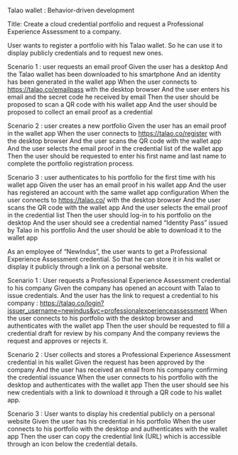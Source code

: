 ﻿Talao wallet : Behavior-driven development


Title: Create a cloud credential portfolio and request a Professional Experience Assessment to a company.




User wants to register a portfolio with his Talao wallet. So he can use it to display publicly credentials and to request new ones.  


Scenario 1 : user requests an email proof
Given  the user has a desktop
And the Talao wallet has been downloaded to his smartphone
And an identity has been generated in the wallet app
When the user connects to https://talao.co/emailpass with the desktop browser
And the user enters his email and the secret code he received by email
Then the user should be proposed to scan a QR code with his wallet app
And the user should be proposed to collect an email proof as a credential


Scenario 2 : user creates a new portfolio
Given  the user has an email proof in the wallet app 
When the user connects to https://talao.co/register  with the desktop browser
And the user scans the QR code with the wallet app
And the user selects the email proof in the credential list of the wallet app
Then the user should be requested to enter his first name and last name to complete the portfolio registration process.


Scenario 3 : user authenticates to his portfolio for the first time with his wallet app
Given the user has an email proof in his wallet app
And the user has registered an account with the same wallet app configuration 
When the user connects to https://talao.co/  with the desktop browser
And the user scans the QR code with the wallet app
And the user selects the email proof in the credential list
Then the user should log-in to his portfolio on the desktop 
And the user should see a credential named “Identity Pass” issued by Talao in his portfolio 
And the user should be able to download it to the wallet app


As an employee of “NewIndus”, the user wants to get a Professional Experience Assessment credential. So that he can store it in his wallet or display it publicly through a link on a personal website.


Scenario 1 : User requests a Professional Experience Assessment credential to his company
Given the company has opened an account with Talao to issue credentials. 
And the user has the link to request a credential to his company :  https://talao.co/login?issuer_username=newindus&vc=professionalexperienceassessment 
When the user connects to his portfolio with the desktop browser and authenticates with the wallet app
Then the user should be requested to fill a credential draft for review by his company
And the company reviews the request and approves or rejects it. 


Scenario 2 : User collects and stores a  Professional Experience Assessment credential in his wallet
Given the request has been approved by the company
And the user has received an email from his company confirming the credential issuance
When the user connects to his portfolio with the desktop and authenticates with the wallet app
Then the user should see his new credentials with a link to download it through a QR code to his wallet app.


Scenario 3 : User wants to display his credential publicly on a personal website
Given the user has his credential in his portfolio
When the user connects to his portfolio with the desktop and authenticates with the wallet app
Then the user can copy the credential link (URL) which is accessible through an icon below the credential details.